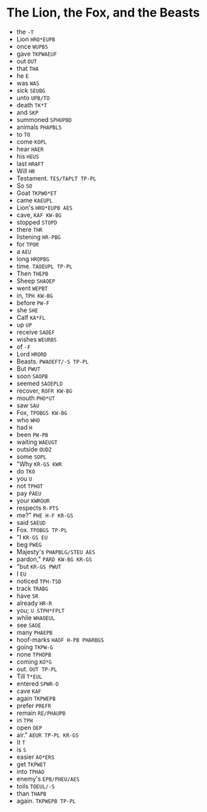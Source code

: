 # The Lion, the Fox, and the Beasts

* the `-T`
* Lion `HRO*EUPB`
* once `WUPBS`
* gave `TKPWAEUF`
* out `OUT`
* that `THA`
* he `E`
* was `WAS`
* sick `SEUBG`
* unto `UPB/TO`
* death `TK*T`
* and `SKP`
* summoned `SPHUPBD`
* animals `PHAPBLS`
* to `TO`
* come `KOPL`
* hear `HAER`
* his `HEUS`
* last `HRAFT`
* Will `HR`
* Testament. `TES/TAPLT TP-PL`
* So `SO`
* Goat `TKPWO*ET`
* came `KAEUPL`
* Lion's `HRO*EUPB AES`
* cave, `KAF KW-BG`
* stopped `STOPD`
* there `THR`
* listening `HR-PBG`
* for `TPOR`
* a `AEU`
* long `HROPBG`
* time. `TAOEUPL TP-PL`
* Then `THEPB`
* Sheep `SHAOEP`
* went `WEPBT`
* in, `TPH KW-BG`
* before `PW-F`
* she `SHE`
* Calf `KA*FL`
* up `UP`
* receive `SAOEF`
* wishes `WEURBS`
* of `-F`
* Lord `HRORD`
* Beasts. `PWAOEFT/-S TP-PL`
* But `PWUT`
* soon `SAOPB`
* seemed `SAOEPLD`
* recover, `ROFR KW-BG`
* mouth `PHO*UT`
* saw `SAU`
* Fox, `TPOBGS KW-BG`
* who `WHO`
* had `H`
* been `PW-PB`
* waiting `WAEUGT`
* outside `OUDZ`
* some `SOPL`
* "Why `KR-GS KWR`
* do `TKO`
* you `U`
* not `TPHOT`
* pay `PAEU`
* your `KWROUR`
* respects `R-PTS`
* me?" `PHE H-F KR-GS`
* said `SAEUD`
* Fox. `TPOBGS TP-PL`
* "I `KR-GS EU`
* beg `PWEG`
* Majesty's `PHAPBLG/STEU AES`
* pardon," `PARD KW-BG KR-GS`
* "but `KR-GS PWUT`
* I `EU`
* noticed `TPH-TSD`
* track `TRABG`
* have `SR`
* already `HR-R`
* you; `U STPH*FPLT`
* while `WHAOEUL`
* see `SAOE`
* many `PHAEPB`
* hoof-marks `HAOF H-PB PHARBGS`
* going `TKPW-G`
* none `TPHOPB`
* coming `KO*G`
* out. `OUT TP-PL`
* Till `T*EUL`
* entered `SPWR-D`
* cave `KAF`
* again `TKPWEPB`
* prefer `PREFR`
* remain `RE/PHAUPB`
* in `TPH`
* open `OEP`
* air." `AEUR TP-PL KR-GS`
* It `T`
* is `S`
* easier `AO*ERS`
* get `TKPWET`
* into `TPHAO`
* enemy's `EPB/PHEU/AES`
* toils `TOEUL/-S`
* than `THAPB`
* again. `TKPWEPB TP-PL`
